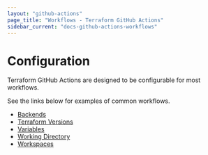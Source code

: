 ```yaml
---
layout: "github-actions"
page_title: "Workflows - Terraform GitHub Actions"
sidebar_current: "docs-github-actions-workflows"
---
```


# Configuration

Terraform GitHub Actions are designed to be configurable for most workflows.

See the links below for examples of common workflows.

- [Backends](./backends.html)
- [Terraform Versions](./terraform-versions.html)
- [Variables](./variables.html)
- [Working Directory](./working-directory.html)
- [Workspaces](./workspaces.html)
